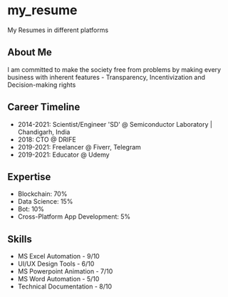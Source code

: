 # my_resume
My Resumes in different platforms

## About Me
I am committed to make the society free from problems by making every business with inherent features - Transparency, Incentivization and Decision-making rights

## Career Timeline
* 2014-2021: Scientist/Engineer 'SD' @ Semiconductor Laboratory | Chandigarh, India
* 2018: CTO @ DRIFE
* 2019-2021: Freelancer @ Fiverr, Telegram
* 2019-2021: Educator @ Udemy

## Expertise
* Blockchain: 70%
* Data Science: 15%
* Bot: 10%
* Cross-Platform App Development: 5%

## Skills
* MS Excel Automation - 9/10
* UI/UX Design Tools - 6/10
* MS Powerpoint Animation - 7/10
* MS Word Automation - 5/10
* Technical Documentation - 8/10
